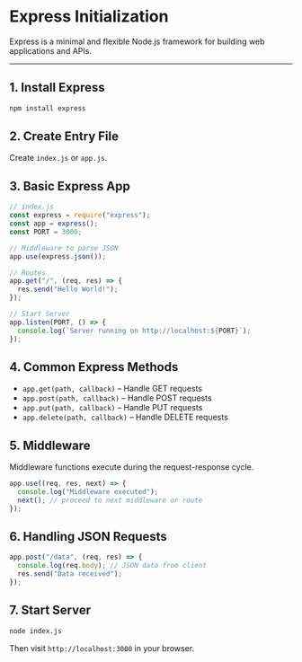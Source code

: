 # Express Initialization

Express is a minimal and flexible Node.js framework for building web applications and APIs.

---

## 1. Install Express

```bash
npm install express
```

## 2. Create Entry File

Create `index.js` or `app.js`.

## 3. Basic Express App

```javascript
// index.js
const express = require("express");
const app = express();
const PORT = 3000;

// Middleware to parse JSON
app.use(express.json());

// Routes
app.get("/", (req, res) => {
  res.send("Hello World!");
});

// Start Server
app.listen(PORT, () => {
  console.log(`Server running on http://localhost:${PORT}`);
});
```

## 4. Common Express Methods

- `app.get(path, callback)` – Handle GET requests
- `app.post(path, callback)` – Handle POST requests
- `app.put(path, callback)` – Handle PUT requests
- `app.delete(path, callback)` – Handle DELETE requests

## 5. Middleware

Middleware functions execute during the request-response cycle.

```javascript
app.use((req, res, next) => {
  console.log("Middleware executed");
  next(); // proceed to next middleware or route
});
```

## 6. Handling JSON Requests

```javascript
app.post("/data", (req, res) => {
  console.log(req.body); // JSON data from client
  res.send("Data received");
});
```

## 7. Start Server

```bash
node index.js
```

Then visit `http://localhost:3000` in your browser.
